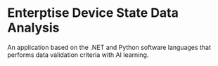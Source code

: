# Enterptise Device State Data Analysis
 An application based on the .NET and Python software languages that performs data validation criteria with AI learning.
